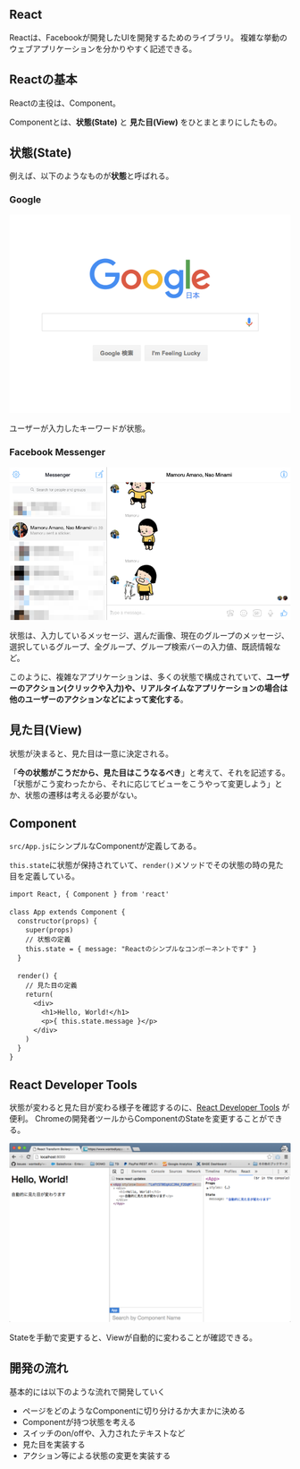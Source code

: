 ## React

Reactは、Facebookが開発したUIを開発するためのライブラリ。
複雑な挙動のウェブアプリケーションを分かりやすく記述できる。

## Reactの基本

Reactの主役は、Component。

Componentとは、**状態(State)** と **見た目(View)** をひとまとまりにしたもの。


## 状態(State)

例えば、以下のようなものが**状態**と呼ばれる。

### Google

![img](./assets/google_search.png)

ユーザーが入力したキーワードが状態。

### Facebook Messenger

![img](./assets/messenger.png)

状態は、入力しているメッセージ、選んだ画像、現在のグループのメッセージ、選択しているグループ、全グループ、グループ検索バーの入力値、既読情報など。

このように、複雑なアプリケーションは、多くの状態で構成されていて、**ユーザーのアクション(クリックや入力)や、リアルタイムなアプリケーションの場合は他のユーザーのアクションなどによって変化する**。

## 見た目(View)

状態が決まると、見た目は一意に決定される。

「**今の状態がこうだから、見た目はこうなるべき**」と考えて、それを記述する。
「状態がこう変わったから、それに応じてビューをこうやって変更しよう」とか、状態の遷移は考える必要がない。

## Component

`src/App.js`にシンプルなComponentが定義してある。

`this.state`に状態が保持されていて、`render()`メソッドでその状態の時の見た目を定義している。

```
import React, { Component } from 'react'

class App extends Component {
  constructor(props) {
    super(props)
    // 状態の定義
    this.state = { message: "Reactのシンプルなコンポーネントです" }
  }

  render() {
    // 見た目の定義
    return(
      <div>
        <h1>Hello, World!</h1>
        <p>{ this.state.message }</p>
      </div>
    )
  }
}
```

## React Developer Tools

状態が変わると見た目が変わる様子を確認するのに、[React Developer Tools](https://chrome.google.com/webstore/detail/react-developer-tools/fmkadmapgofadopljbjfkapdkoienihi) が便利。
Chromeの開発者ツールからComponentのStateを変更することができる。

![Devtool](./assets/devtool_sample.png)

Stateを手動で変更すると、Viewが自動的に変わることが確認できる。


## 開発の流れ

基本的には以下のような流れで開発していく

- ページをどのようなComponentに切り分けるか大まかに決める
- Componentが持つ状態を考える
 - スイッチのon/offや、入力されたテキストなど
- 見た目を実装する
- アクション等による状態の変更を実装する
